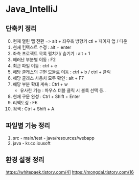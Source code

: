 # Java_IntelliJ
## 단축키 정리
0. 현재 열린 탭 전환  =>  alt + 좌우측 방향키    ctl + 페이지 업 / 다운
1. 현재 컨텍스트 수정 : alt + enter
2. 좌측 프로젝트 목록 펼치기/ 숨기기 : alt + 1
3. 에러난 부분별 이동 : F2
4. 최근 파일 이동 : ctrl + e
5. 해당 클래스의 구현 모듈로 이동 : ctrl + b / ctrl + 클릭
6. 해당 클래스 사용처 모두 확인 : alt + F7
7. 해당 부분 확대 계속 : Ctrl + w
	- 유사한 기능 : 마우스 더블 클릭 시 블록 선택 등..
8. 현재 구문 완성 : Ctrl + Shift + Enter
9. 리팩토링 : F6
10. 검색 : Ctrl + Shift + A

## 파일별 기능 정리
1. src - main/test - java/resources/webapp
2. java - kr.co.iousoft

## 환경 설정 정리
https://whitepaek.tistory.com/41
https://mongdal.tistory.com/16
